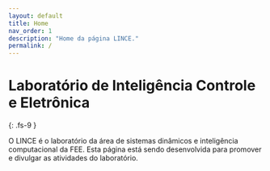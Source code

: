 ```yaml
---
layout: default
title: Home
nav_order: 1
description: "Home da página LINCE."
permalink: /
---
```


# Laboratório de Inteligência Controle e Eletrônica
{: .fs-9 }

O LINCE é o laboratório da área de sistemas dinâmicos e inteligência computacional da FEE. Esta página está sendo desenvolvida para promover e divulgar as atividades do laboratório.


